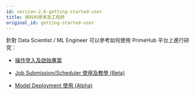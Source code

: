 ```yaml
---
id: version-2.6-getting-started-user
title: 資料科學家及工程師
original_id: getting-started-user
---
```



針對 Data Scientist / ML Engineer 可以參考如何使用 PrimeHub 平台上進行研究：

+ [操作登入及啟始專案](quickstart/login-portal-user)

+ [Job Submission/Scheduler 使用及教學 (Beta)](job-submission-cht)

+ [Model Deployment 使用 (Alpha)](model-deployment-feature)

